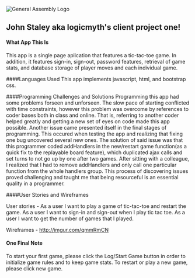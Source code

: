 ![General Assembly Logo](http://i.imgur.com/ke8USTq.png)

## John Staley aka logicmyth's client project one!

#### What App This Is
This app is a single page aplication that features a tic-tac-toe game. In addition, it features sign-in, sign-out, password features, retrieval of game stats, and database storage of player moves and each individual game.

####Languages Used
This app implements javascript, html, and bootstrap css.

####Programming Challenges and Solutions
Programming this app had some problems forseen and unforseen. The slow pace of starting conflicted with time constraints, however this problem was overcome by references to coder bases both in class and online. That is, referring to another coder helped greatly and getting a new set of eyes on code made this app possible. Another issue came presented itself in the final stages of programming. This occured when testing the app and realizing that fixing one bug uncovered several new ones. The solution of said issue was that this programmer coded addHandlers in the new/restart game function(as a quick fix to the replayable board feature), which duplicated ajax calls and set turns to not go up by one after two games. After sitting with a colleague, I realized that I had to remove addHandlers and only call one particular function from the whole handlers group. This process of discovering issues proved challenging and taught me that being resourceful is an essential quality in a programmer.

####User Stories and Wireframes

User stories - As a user I want to play a game of tic-tac-toe and restart the game. As a user I want to sign-in and sign-out when I play tic tac toe. As a user I want to get the number of games that I played.

Wireframes - http://imgur.com/qmmRmCN

#### One Final Note
To start your first game, please click the Log/Start Game button in order to initialize game rules and to keep game stats.
To restart or play a new game, please click new game.
